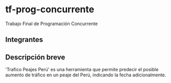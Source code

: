 # tf-prog-concurrente
Trabajo Final de Programación Concurrente
 
 
 
## Integrantes 



## Descripción breve 

'Trafico Peajes Perú' es una herramienta que permite predecir el posible aumento de tráfico en un peaje del Perú, indicando la fecha adicionalmente.


